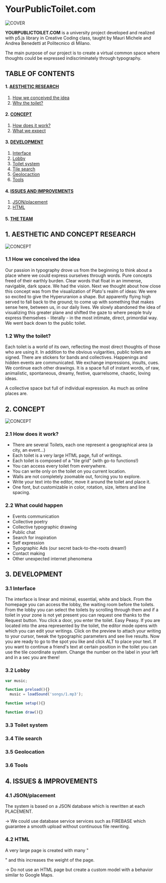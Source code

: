 # YourPublicToilet.com
![COVER](Images/COVER.png)

**YOURPUBLICTOILET.COM** is a university project developed and realized with p5.js library in Creative Coding class, taught by Mauri Michele and Andrea Benedetti at Politecnico di Milano.

The main purpose of our project is to create a virtual common space where thoughts could be expressed indiscriminately through typography.

## TABLE OF CONTENTS

#### 1. [AESTHETIC RESEARCH](#1)	                                                              
  1.	[How we conceived the idea](#1.1)
  2.	[Why the toilet?](#1.2)

#### 2. [CONCEPT](#2)
  1. [How does it work?](#2.1)
  2. [What we expect](#2.2)

#### 3. [DEVELOPMENT](#3)
  1. [Interface](#3.1)
  2. [Lobby](#3.2)
  3. [Toilet system](#3.3)
  4. [Tile search](#3.4)
  5. [Geolocaction](#3.5)
  6. [Tools](#3.6)

#### 4. [ISSUES AND IMPROVEMENTS](#4)
  1. [JSON/placement](#4.1)
  2. [HTML](#4.2)

#### 5. [THE TEAM](#5)


## 1. <a name="1">AESTHETIC AND CONCEPT RESEARCH </a>
![CONCEPT](Images/LOGO.png)

### <a name="1.1">1.1 How we conceived the idea </a>

Our passion in typography drove us from the beginning to think about a place where we could express ourselves through words. Pure concepts freed of their earthly burden. Clear words that float in an immense, navigable, dark space.
We had the vision.
Next we thought about how close this concept was from the visualization of Plato's realm of ideas: We were so excited to give
the Hyperuranion a shape.
But apparently flying high served to fall back to the ground; to come up with something that makes sense here, between us, in our daily lives.
We slowly abandoned the idea of visualizing this greater plane and shifted the gaze to where people truly express themselves - literally - in the most intimate, direct, primordial way.
We went back down to the public toilet.


### <a name="1.2">1.2 Why the toilet? </a>

Each toilet is a world of its own, reflecting the most direct thoughts of those who are using it.
In addition to the obvious vulgarities, public toilets are signed. There are stickers for bands and collectives. Happenings and hidden events are communicated. We exchange impressions, insults, cues.
We continue each other drawings.
It is a space full of instant words, of raw, animalistic, spontaneous, dreamy, festive, quarrelsome, chaotic, loving ideas. 

A collective space but full of individual expression.
As much as online places are.


## <a name="2">2. CONCEPT </a>
![CONCEPT](Images/CONCEPT.png)

### <a name="2.1">2.1 How does it work? </a>

* There are several Toilets, each one represent a geographical area (a city, an event...)
* Each toilet is a very large HTML page, full of writings.
* Each toilet is composed of a "tile grid" (with go-to functions!)
* You can access every toilet from everywhere.
* You can write only on the toilet on you current location.
* Walls are not completely zoomable out, forcing you to explore.
* Write your text into the editor, move it around the toilet and place it.
* One font, but customizable in color, rotation, size, letters and line spacing.



### <a name="2.2">2.2 What could happen </a>

* Events communication
* Collective poetry
* Collective typographic drawing
* Public chat
* Search for inspiration
* Self expression
* Typographic Ads (our secret back-to-the-roots dream!)
* Contact making
* Other unexpected internet phenomena



## <a name="3">3. DEVELOPMENT </a>

### <a name="3.1">3.1 Interface </a>

The interface is linear and minimal, essential, white and black. From the homepage you can access the lobby, the waiting room before the toilets. From the lobby you can select the toilets by scrolling through them and if a toilet in your zone is not yet present you can request one thanks to the Request button. You click a door, you enter the toilet. Easy Peasy.
If you are located into the area represented by the toilet, the editor mode opens with which you can edit your writings.
Click on the preview to attach your writing to your cursor, tweak the typographic parameters and see live results.
Now you are ready to go to the spot you like and click ALT to place your text.
If you want to continue a friend's text at certain position in the toilet you can use the tile coordinate system. Change the number on the label in your left and in a sec you are there!



### <a name="3.2">3.2 Lobby </a>
```p5.js
var music;

function preload(){}
  music = loadSound('songs/1.mp3');

function setup(){}

function draw(){}

```

### <a name="3.3">3.3 Toilet system </a>

### <a name="3.4">3.4 Tile search </a>

### <a name="3.5">3.5 Geolocation </a>

### <a name="3.6">3.6 Tools </a>


## <a name="4">4. ISSUES & IMPROVEMENTS </a>

### <a name="4.1">4.1 JSON/placement </a>
The system is based on a JSON database which is rewritten at each PLACEMENT.

-> We could use database service services such as FIREBASE which guarantee a smooth upload without continuous file rewriting.


### <a name="4.2">4.2 HTML </a>
A very large page is created with many "<div>" and this increases the weight of the page.

-> Do not use an HTML page but create a custom model with a behavior similar to Google Maps.

